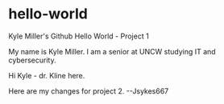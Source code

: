 # hello-world
Kyle Miller's Github Hello World - Project 1

My name is Kyle Miller. I am a senior at UNCW studying IT and cybersecurity.

Hi Kyle - dr. Kline here.

Here are my changes for project 2. --Jsykes667 